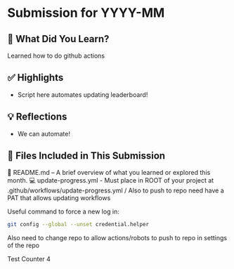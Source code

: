 # Submission for YYYY-MM

## 🌟 What Did You Learn?
Learned how to do github actions 


## ✅ Highlights
- Script here automates updating leaderboard!


## 💡 Reflections
- We can automate!

## 📂 Files Included in This Submission
📄 README.md – A brief overview of what you learned or explored this month.
💻 update-progress.yml - Must place in ROOT of your project at .github/workflows/update-progress.yml / Also to push to repo need have a PAT that allows updating workflows

Useful command to force a new log in: 
```bash
git config --global --unset credential.helper
```

Also need to change repo to allow actions/robots to push to repo in settings of the repo


Test Counter 4
